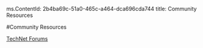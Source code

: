 ms.ContentId: 2b4ba69c-51a0-465c-a464-dca696cda744 
title: Community Resources

#Community Resources

[TechNet Forums](https://social.technet.microsoft.com/Forums/windowsserver/en-US/home "TechNet Forums")






